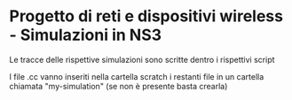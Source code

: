 # Progetto di reti e dispositivi wireless - Simulazioni in NS3

Le tracce delle rispettive simulazioni sono scritte dentro i rispettivi script

I file .cc vanno inseriti nella cartella scratch i restanti file in un cartella chiamata "my-simulation" (se non è presente basta crearla)

